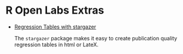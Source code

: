 # R Open Labs Extras

* [Regression Tables with stargazer]("Stargazer/Stargazer.html")
	
	The `stargazer` package makes it easy to create publication quality regression tables in html or LateX.